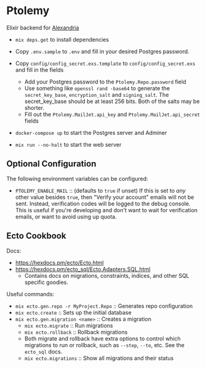 # Ptolemy

Elixir backend for [Alexandria](https://github.com/JDSeiler/alexandria)

- `mix deps.get` to install dependencies
- Copy `.env.sample` to `.env` and fill in your desired Postgres password.
- Copy `config/config_secret.exs.template` to `config/config_secret.exs` and fill in the fields
  - Add your Postgres password to the `Ptolemy.Repo.password` field
  - Use something like `openssl rand -base64` to generate the `secret_key_base`,
    `encryption_salt` and `signing_salt`. The secret_key_base should be at least
    256 bits. Both of the salts may be shorter.
  - Fill out the `Ptolemy.MailJet.api_key` and `Ptolemy.MailJet.api_secret` fields

- `docker-compose up` to start the Postgres server and Adminer
- `mix run --no-halt` to start the web server

## Optional Configuration
The following environment variables can be configured:
- `PTOLEMY_ENABLE_MAIL` :: (defaults to `true` if unset) If this is set to
  *any* other value besides `true`, then "Verify your account" emails will not
  be sent. Instead, verification codes will be logged to the debug console.
  This is useful if you're developing and don't want to wait for verification
  emails, or want to avoid using up quota.

## Ecto Cookbook
Docs: 
- https://hexdocs.pm/ecto/Ecto.html
- https://hexdocs.pm/ecto_sql/Ecto.Adapters.SQL.html
    - Contains docs on migrations, constraints, indices, and other SQL
      specific goodies.

Useful commands:
- `mix ecto.gen.repo -r MyProject.Repo` :: Generates repo configuration
- `mix ecto.create` :: Sets up the initial database
- `mix ecto.gen.migration <name>` :: Creates a migration
    - `mix ecto.migrate` :: Run migrations
    - `mix ecto.rollback` :: Rollback migrations
    - Both migrate and rollback have extra options to control which migrations to
      run or rollback, such as `--step`, `--to`, etc. See the `ecto_sql` docs.
    - `mix ecto.migrations` :: Show all migrations and their status
